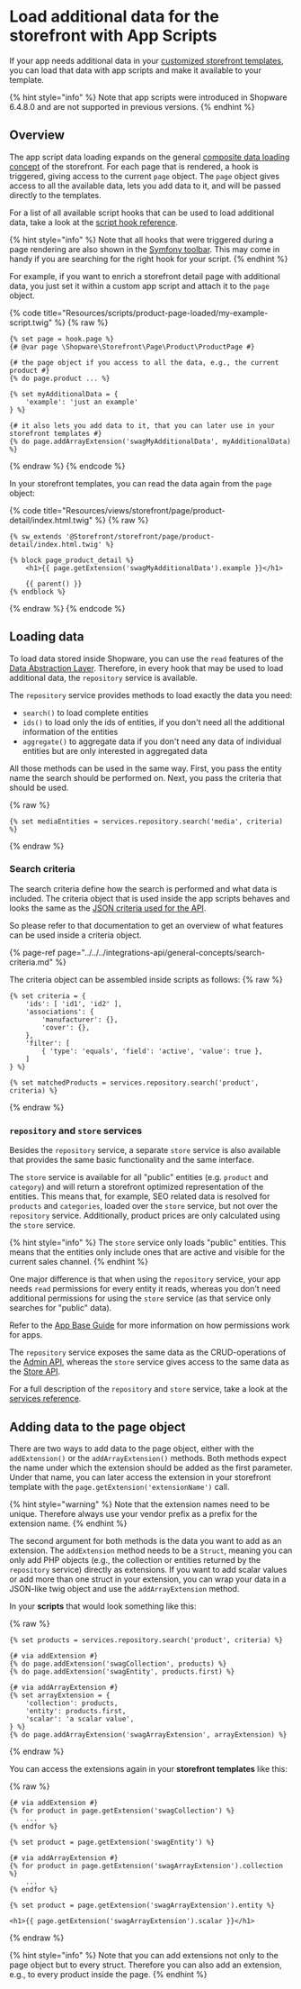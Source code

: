 # Load additional data for the storefront with App Scripts

If your app needs additional data in your [customized storefront templates](../../../plugins/plugins/storefront/customize-templates.md), you can load that data with app scripts and make it available to your template.

{% hint style="info" %}
Note that app scripts were introduced in Shopware 6.4.8.0 and are not supported in previous versions.
{% endhint %}

## Overview

The app script data loading expands on the general [composite data loading concept](../../../../concepts/framework/architecture/storefront-concept.md#composite-data-handling) of the storefront.
For each page that is rendered, a hook is triggered, giving access to the current `page` object. The `page` object gives access to all the available data, lets you add data to it, and will be passed directly to the templates.

For a list of all available script hooks that can be used to load additional data, take a look at the [script hook reference](../../../../resources/references/app-reference/script-reference/script-hooks-reference.md#data-loading).

{% hint style="info" %}
Note that all hooks that were triggered during a page rendering are also shown in the [Symfony toolbar](./README.md#developing--debugging-scripts).
This may come in handy if you are searching for the right hook for your script.
{% endhint %}

For example, if you want to enrich a storefront detail page with additional data, you just set it within a custom app script and attach it to the `page` object.

{% code title="Resources/scripts/product-page-loaded/my-example-script.twig" %}
{% raw %}

```twig
{% set page = hook.page %}
{# @var page \Shopware\Storefront\Page\Product\ProductPage #}

{# the page object if you access to all the data, e.g., the current product #}
{% do page.product ... %}

{% set myAdditionalData = {
    'example': 'just an example'
} %}

{# it also lets you add data to it, that you can later use in your storefront templates #}
{% do page.addArrayExtension('swagMyAdditionalData', myAdditionalData) %}
```

{% endraw %}
{% endcode %}

In your storefront templates, you can read the data again from the `page` object:

{% code title="Resources/views/storefront/page/product-detail/index.html.twig" %}
{% raw %}

```twig
{% sw_extends '@Storefront/storefront/page/product-detail/index.html.twig' %}

{% block page_product_detail %}
    <h1>{{ page.getExtension('swagMyAdditionalData').example }}</h1>
    
    {{ parent() }}
{% endblock %}
```

{% endraw %}
{% endcode %}

## Loading data

To load data stored inside Shopware, you can use the `read` features of the [Data Abstraction Layer](../../../../concepts/framework/data-abstraction-layer.md).
Therefore, in every hook that may be used to load additional data, the `repository` service is available.

The `repository` service provides methods to load exactly the data you need:

* `search()` to load complete entities
* `ids()` to load only the ids of entities, if you don't need all the additional information of the entities
* `aggregate()` to aggregate data if you don't need any data of individual entities but are only interested in aggregated data

All those methods can be used in the same way. First, you pass the entity name the search should be performed on. Next, you pass the criteria that should be used.

{% raw %}

```twig
{% set mediaEntities = services.repository.search('media', criteria) %}
```

{% endraw %}

### Search criteria

The search criteria define how the search is performed and what data is included.
The criteria object that is used inside the app scripts behaves and looks the same as the [JSON criteria used for the API](../../../integrations-api/general-concepts/search-criteria.md).

So please refer to that documentation to get an overview of what features can be used inside a criteria object.

{% page-ref page="../../../integrations-api/general-concepts/search-criteria.md" %}

The criteria object can be assembled inside scripts as follows:
{% raw %}

```twig
{% set criteria = {
    'ids': [ 'id1', 'id2' ],
    'associations': {
        'manufacturer': {},
        'cover': {},
    },
    'filter': [
        { 'type': 'equals', 'field': 'active', 'value': true },
    ]
} %}

{% set matchedProducts = services.repository.search('product', criteria) %}
```

{% endraw %}

### `repository` and `store` services

Besides the `repository` service, a separate `store` service is also available that provides the same basic functionality and the same interface.

The `store` service is available for all "public" entities (e.g. `product` and `category`) and will return a storefront optimized representation of the entities.
This means that, for example, SEO related data is resolved for `products` and `categories`, loaded over the `store` service, but not over the `repository` service.
Additionally, product prices are only calculated using the `store` service.

{% hint style="info" %}
The `store` service only loads "public" entities. This means that the entities only include ones that are active and visible for the current sales channel.
{% endhint %}

One major difference is that when using the `repository` service, your app needs `read` permissions for every entity it reads, whereas you don't need additional permissions for using the `store` service (as that service only searches for "public" data).

Refer to the [App Base Guide](../app-base-guide.md#permissions) for more information on how permissions work for apps.

The `repository` service exposes the same data as the CRUD-operations of the [Admin API](../../../integrations-api/README.md#backend-facing-integrations---admin-api), whereas the `store` service gives access to the same data as the [Store API](../../../integrations-api/README.md#customer-facing-interactions---store-api).

For a full description of the `repository` and `store` service, take a look at the [services reference](../../../../resources/references/app-reference/script-reference/data-loading-script-services-reference.md).

## Adding data to the page object

There are two ways to add data to the page object, either with the `addExtension()` or the `addArrayExtension()` methods.
Both methods expect the name under which the extension should be added as the first parameter. Under that name, you can later access the extension in your storefront template with the `page.getExtension('extensionName')` call.

{% hint style="warning" %}
Note that the extension names need to be unique. Therefore always use your vendor prefix as a prefix for the extension name.
{% endhint %}

The second argument for both methods is the data you want to add as an extension. The `addExtension` method needs to be a `Struct`, meaning you can only add PHP objects (e.g., the collection or entities returned by the `repository` service) directly as extensions.
If you want to add scalar values or add more than one struct in your extension, you can wrap your data in a JSON-like twig object and use the `addArrayExtension` method.

In your **scripts** that would look something like this:

{% raw %}

```twig
{% set products = services.repository.search('product', criteria) %}

{# via addExtension #}
{% do page.addExtension('swagCollection', products) %}
{% do page.addExtension('swagEntity', products.first) %}

{# via addArrayExtension #}
{% set arrayExtension = {
    'collection': products,
    'entity': products.first,
    'scalar': 'a scalar value',
} %}
{% do page.addArrayExtension('swagArrayExtension', arrayExtension) %}
```

{% endraw %}

You can access the extensions again in your **storefront templates** like this:

{% raw %}

```twig
{# via addExtension #}
{% for product in page.getExtension('swagCollection') %}
    ...
{% endfor %}

{% set product = page.getExtension('swagEntity') %}

{# via addArrayExtension #}
{% for product in page.getExtension('swagArrayExtension').collection %}
    ...
{% endfor %}

{% set product = page.getExtension('swagArrayExtension').entity %}

<h1>{{ page.getExtension('swagArrayExtension').scalar }}</h1>
```

{% endraw %}

{% hint style="info" %}
Note that you can add extensions not only to the page object but to every struct. Therefore you can also add an extension, e.g., to every product inside the page.
{% endhint %}

